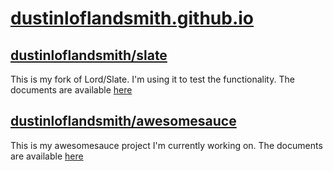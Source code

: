 # [dustinloflandsmith.github.io](dustinloflandsmith.github.io)

## [dustinloflandsmith/slate](https://dustinloflandsmith.github.io/slate)

This is my fork of Lord/Slate. I'm using it to test the functionality. The documents are available [here](https://dustinloflandsmith.github.io/slate)

## [dustinloflandsmith/awesomesauce](https://dustinloflandsmith.github.io/awesomesauce)

This is my awesomesauce project I'm currently working on. The documents are available [here](https://dustinloflandsmith.github.io/awesomesauce)
